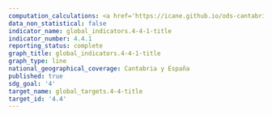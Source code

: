 ```yaml
---
computation_calculations: <a href='https://icane.github.io/ods-cantabria/assets/pdf/4.4.1.1.pdf' target='_blank'>Proporción de personas entre 16 y 74 años que han utilizado alguna habilidad informática</a><br><a href='https://icane.github.io/ods-cantabria/assets/pdf/4.4.1.2.pdf' target='_blank'>Proporción de personas entre 16 y 24 años que han utilizado alguna habilidad informática</a><br><a href='https://icane.github.io/ods-cantabria/assets/pdf/4.4.1.3.pdf' target='_blank'>Proporción de personas entre 25 y 74 años  que han utilizado alguna habilidad informática</a>
data_non_statistical: false
indicator_name: global_indicators.4-4-1-title
indicator_number: 4.4.1
reporting_status: complete
graph_title: global_indicators.4-4-1-title
graph_type: line
national_geographical_coverage: Cantabria y España
published: true
sdg_goal: '4'
target_name: global_targets.4-4-title
target_id: '4.4'
---
```

